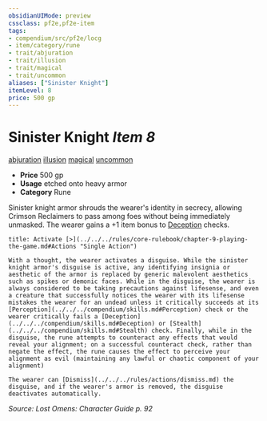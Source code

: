 ```yaml
---
obsidianUIMode: preview
cssclass: pf2e,pf2e-item
tags:
- compendium/src/pf2e/locg
- item/category/rune
- trait/abjuration
- trait/illusion
- trait/magical
- trait/uncommon
aliases: ["Sinister Knight"]
itemLevel: 8
price: 500 gp
---
```

# Sinister Knight *Item 8*  
[abjuration](../../../rules/traits/abjuration.md)  [illusion](../../../rules/traits/illusion.md)  [magical](../../../rules/traits/magical.md)  [uncommon](../../../rules/traits/uncommon.md)  

- **Price** 500 gp
- **Usage** etched onto heavy armor
- **Category** Rune

Sinister knight armor shrouds the wearer's identity in secrecy, allowing Crimson Reclaimers to pass among foes without being immediately unmasked. The wearer gains a +1 item bonus to [Deception](../../skills.md#Deception) checks.

```ad-embed-ability
title: Activate [>](../../../rules/core-rulebook/chapter-9-playing-the-game.md#Actions "Single Action")

With a thought, the wearer activates a disguise. While the sinister knight armor's disguise is active, any identifying insignia or aesthetic of the armor is replaced by generic malevolent aesthetics such as spikes or demonic faces. While in the disguise, the wearer is always considered to be taking precautions against lifesense, and even a creature that successfully notices the wearer with its lifesense mistakes the wearer for an undead unless it critically succeeds at its [Perception](../../../compendium/skills.md#Perception) check or the wearer critically fails a [Deception](../../../compendium/skills.md#Deception) or [Stealth](../../../compendium/skills.md#Stealth) check. Finally, while in the disguise, the rune attempts to counteract any effects that would reveal your alignment; on a successful counteract check, rather than negate the effect, the rune causes the effect to perceive your alignment as evil (maintaining any lawful or chaotic component of your alignment)

The wearer can [Dismiss](../../../rules/actions/dismiss.md) the disguise, and if the wearer's armor is removed, the disguise deactivates automatically.
```

*Source: Lost Omens: Character Guide p. 92*
